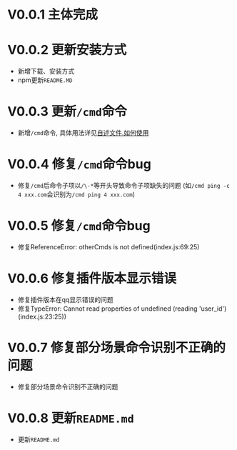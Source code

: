 # V0.0.1 主体完成

# V0.0.2 更新安装方式
* 新增下载、安装方式
* npm更新`README.MD`

# V0.0.3 更新`/cmd`命令
* 新增`/cmd`命令, 具体用法详见[自述文件.如何使用](README.md)

# V0.0.4 修复`/cmd`命令bug
* 修复`/cmd`后命令子项以`/\-*`等开头导致命令子项缺失的问题 (如`/cmd ping -c 4 xxx.com`会识别为`/cmd ping 4 xxx.com`)

# V0.0.5 修复`/cmd`命令bug
* 修复ReferenceError: otherCmds is not defined(index.js:69:25)

# V0.0.6 修复插件版本显示错误
* 修复插件版本在qq显示错误的问题
* 修复TypeError: Cannot read properties of undefined (reading 'user_id')(index.js:23:25))

# V0.0.7 修复部分场景命令识别不正确的问题
* 修复部分场景命令识别不正确的问题

# V0.0.8 更新`README.md`
* 更新`README.md`
